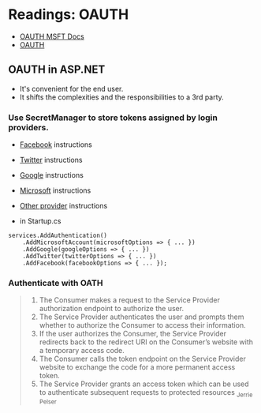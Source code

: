 # Readings: OAUTH

- [OAUTH MSFT Docs](https://docs.microsoft.com/en-us/aspnet/core/security/authentication/social/?view=aspnetcore-2.1&tabs=visual-studio)
- [OAUTH](https://www.jerriepelser.com/blog/authenticate-oauth-aspnet-core-2/)

## OAUTH in ASP.NET
- It's convenient for the end user.
- It shifts the complexities and the responsibilities to a 3rd party.

### Use SecretManager to store tokens assigned by login providers.
- [Facebook](https://docs.microsoft.com/en-us/aspnet/core/security/authentication/social/facebook-logins?view=aspnetcore-3.1&viewFallbackFrom=aspnetcore-2.1) instructions
- [Twitter](https://docs.microsoft.com/en-us/aspnet/core/security/authentication/social/twitter-logins?view=aspnetcore-3.1&viewFallbackFrom=aspnetcore-2.1) instructions
- [Google](https://docs.microsoft.com/en-us/aspnet/core/security/authentication/social/google-logins?view=aspnetcore-2.1) instructions
- [Microsoft](https://docs.microsoft.com/en-us/aspnet/core/security/authentication/social/microsoft-logins?view=aspnetcore-3.1&viewFallbackFrom=aspnetcore-2.1) instructions
- [Other provider](https://docs.microsoft.com/en-us/aspnet/core/security/authentication/social/other-logins?view=aspnetcore-2.1) instructions


- in Startup.cs
``` Csharp
services.AddAuthentication()
    .AddMicrosoftAccount(microsoftOptions => { ... })
    .AddGoogle(googleOptions => { ... })
    .AddTwitter(twitterOptions => { ... })
    .AddFacebook(facebookOptions => { ... });
```

### Authenticate with OATH
> 1. The Consumer makes a request to the Service Provider authorization endpoint to authorize the user.
> 1. The Service Provider authenticates the user and prompts them whether to authorize the Consumer to access their information.
> 1. If the user authorizes the Consumer, the Service Provider redirects back to the redirect URI on the Consumer’s website with a temporary access code.
> 1. The Consumer calls the token endpoint on the Service Provider website to exchange the code for a more permanent access token.
> 1. The Service Provider grants an access token which can be used to authenticate subsequent requests to protected resources 
<sub>Jerrie Pelser</sub>


